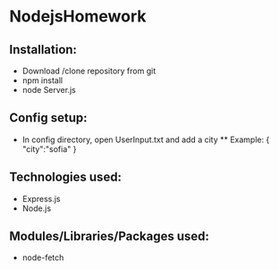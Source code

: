 # NodejsHomework

## Installation:
* Download /clone repository from git
* npm install
* node Server.js

## Config setup:
* In config directory, open UserInput.txt and add a city
** Example: 
{
    "city":"sofia"
}

## Technologies used:
* Express.js
* Node.js

## Modules/Libraries/Packages used:
* node-fetch
